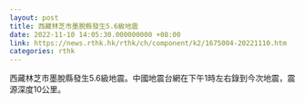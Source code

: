 ```yaml
---
layout: post
title: 西藏林芝市墨脫縣發生5.6級地震
date: 2022-11-10 14:05:30.000000000 +08:00
link: https://news.rthk.hk/rthk/ch/component/k2/1675004-20221110.htm
categories: rthk
---
```


西藏林芝市墨脫縣發生5.6級地震。中國地震台網在下午1時左右錄到今次地震，震源深度10公里。
